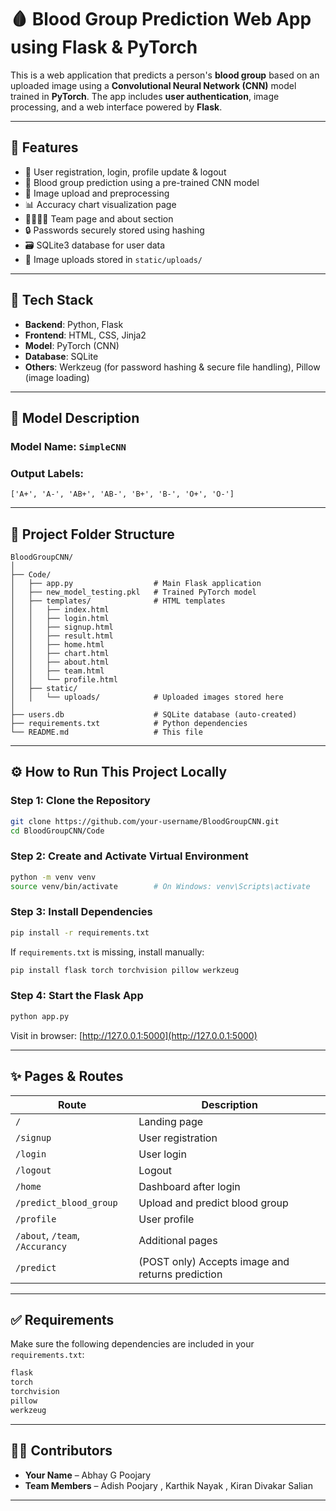 # 🩸 Blood Group Prediction Web App using Flask & PyTorch

This is a web application that predicts a person's **blood group** based on an uploaded image using a **Convolutional Neural Network (CNN)** model trained in **PyTorch**. The app includes **user authentication**, image processing, and a web interface powered by **Flask**.

---

## 🚀 Features

- 🔐 User registration, login, profile update & logout
- 🧠 Blood group prediction using a pre-trained CNN model
- 📸 Image upload and preprocessing
- 📊 Accuracy chart visualization page
- 👨‍👩‍👧‍👦 Team page and about section
- 🔒 Passwords securely stored using hashing
- 🗃️ SQLite3 database for user data
- 📁 Image uploads stored in `static/uploads/`

---

## 🧰 Tech Stack

- **Backend**: Python, Flask
- **Frontend**: HTML, CSS, Jinja2
- **Model**: PyTorch (CNN)
- **Database**: SQLite
- **Others**: Werkzeug (for password hashing & secure file handling), Pillow (image loading)

---

## 🧠 Model Description

### Model Name: `SimpleCNN`


<!-- - **Architecture**:
  - `Conv2d(1, 32, kernel_size=3)`
  - `ReLU()`
  - `MaxPool2d(2, 2)`
  - `Linear(32*63*63 → 8)` — where 8 is the number of blood groups -->

### Output Labels:
```
['A+', 'A-', 'AB+', 'AB-', 'B+', 'B-', 'O+', 'O-']
```
<!-- 
- **Model File**: `new_model_testing.pkl`
- **Inference Device**: CPU -->

---

## 📁 Project Folder Structure

```
BloodGroupCNN/
│
├── Code/
│   ├── app.py                  # Main Flask application
│   ├── new_model_testing.pkl   # Trained PyTorch model
│   ├── templates/              # HTML templates
│   │   ├── index.html
│   │   ├── login.html
│   │   ├── signup.html
│   │   ├── result.html
│   │   ├── home.html
│   │   ├── chart.html
│   │   ├── about.html
│   │   ├── team.html
│   │   └── profile.html
│   ├── static/
│   │   └── uploads/            # Uploaded images stored here
│
├── users.db                    # SQLite database (auto-created)
├── requirements.txt            # Python dependencies
└── README.md                   # This file
```

---

## ⚙️ How to Run This Project Locally

### Step 1: Clone the Repository

```bash
git clone https://github.com/your-username/BloodGroupCNN.git
cd BloodGroupCNN/Code
```

### Step 2: Create and Activate Virtual Environment

```bash
python -m venv venv
source venv/bin/activate        # On Windows: venv\Scripts\activate
```

### Step 3: Install Dependencies

```bash
pip install -r requirements.txt
```

If `requirements.txt` is missing, install manually:

```bash
pip install flask torch torchvision pillow werkzeug
```

### Step 4: Start the Flask App

```bash
python app.py
```

Visit in browser: [http://127.0.0.1:5000](http://127.0.0.1:5000)

---

## ✨ Pages & Routes

| Route | Description |
|-------|-------------|
| `/` | Landing page |
| `/signup` | User registration |
| `/login` | User login |
| `/logout` | Logout |
| `/home` | Dashboard after login |
| `/predict_blood_group` | Upload and predict blood group |
| `/profile` | User profile |
| `/about`, `/team`, `/Accurancy` | Additional pages |
| `/predict` | (POST only) Accepts image and returns prediction |

---

## ✅ Requirements

Make sure the following dependencies are included in your `requirements.txt`:

```txt
flask
torch
torchvision
pillow
werkzeug
```

<!-- 
## 🔐 Security Notes

- Passwords are stored using Werkzeug's secure hashing.
- File uploads are saved with `secure_filename()` to prevent path traversal.
- Sessions are used to manage login states securely with a `secret_key`.

---

## 📬 Example Prediction Flow

1. User signs up or logs in.
2. Navigates to `/predict_blood_group`
3. Uploads an image → Server processes and sends it through CNN model
4. Predicted blood group is displayed on the `result.html` page

--- -->

<!-- ## 🧠 To Train Your Own Model (Optional)

If you want to train your own model and generate `new_model_testing.pkl`, follow these general steps:

1. Collect and label images for 8 blood groups.
2. Build a PyTorch CNN (like `SimpleCNN`)
3. Train on grayscale images resized to 128x128.
4. Save the model using:
```python
torch.save(model.state_dict(), 'new_model_testing.pkl')
``` -->

---

## 👨‍💻 Contributors

- **Your Name** – Abhay G Poojary
- **Team Members** – Adish Poojary , Karthik Nayak , Kiran Divakar Salian


---
<!-- 
## 📄 License

This project is licensed under the [MIT License](LICENSE).

---

## 📌 Contact

For any issues, reach out to: [your-email@example.com](mailto:your-email@example.com)

---

> ⭐ Star this repo if you found it useful! -->
